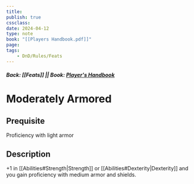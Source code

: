 ```yaml
---
title:
publish: true
cssclass:
date: 2024-04-12
type: note
book: "[[Players Handbook.pdf]]"
page: 
tags:
    - DnD/Rules/Feats
---
```


##### Back: [[Feats]] || Book: [Player's Handbook](https://drive.google.com/drive/folders/1O5bhpYizcIT5xxAoLOuzCRht_PVS7VSG?usp=sharing)

# Moderately Armored


## Prequisite 
Proficiency with light armor

## Description
+1 in [[Abilities#Strength|Strength]] or [[Abilities#Dexterity|Dexterity]] and you gain proficiency with medium armor and shields.